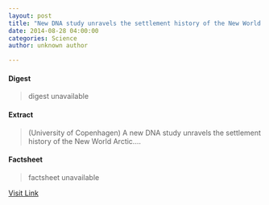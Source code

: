 ```yaml
---
layout: post
title: "New DNA study unravels the settlement history of the New World Arctic"
date: 2014-08-28 04:00:00
categories: Science
author: unknown author

---
```



#### Digest
>digest unavailable

#### Extract
>(University of Copenhagen) A new DNA study unravels the settlement history of the New World Arctic....

#### Factsheet
>factsheet unavailable

[Visit Link](http://www.eurekalert.org/pub_releases/2014-08/uoc-nds082814.php)


